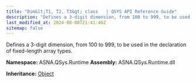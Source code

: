 ```yaml
---
title: "Dim&lt;T1, T2, T3&gt; class   | QSYS API Reference Guide"
description: "Defines a 3-digit dimension, from 100 to 999, to be used in the declaration of fixed-length array types. "
last_modified_at: 2024-08-08T21:41:46Z
sitemap: false
---
```


Defines a 3-digit dimension, from 100 to 999, to be used in the declaration of fixed-length array types.

**Namespace:** ASNA.QSys.Runtime
**Assembly:** ASNA.QSys.Runtime.dll

**Inheritance:** [Object](https://docs.microsoft.com/en-us/dotnet/api/system.object)
<br>
<br>
